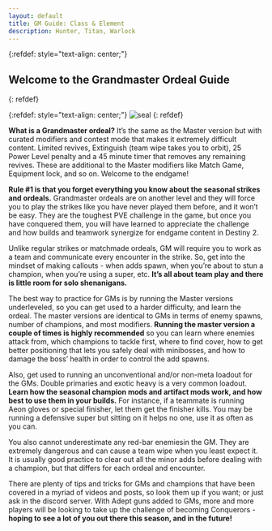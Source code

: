 ```yaml
---
layout: default
title: GM Guide: Class & Element
description: Hunter, Titan, Warlock
---
```


{:refdef: style="text-align: center;"} 
## Welcome to the Grandmaster Ordeal Guide 
{: refdef}

{:refdef: style="text-align: center;"}
![seal](https://grandmaster-nf.github.io/assets/images/seal.png)
{: refdef}

**What is a Grandmaster ordeal?** It’s the same as the Master version but with curated modifiers and contest mode that makes it extremely difficult content. Limited revives, Extinguish (team wipe takes you to orbit), 25 Power Level penalty and a 45 minute timer that removes any remaining revives. These are additional to the Master modifiers like Match Game, Equipment lock, and so on. 
Welcome to the endgame!

**Rule #1 is that you forget everything you know about the seasonal strikes and ordeals.** Grandmaster ordeals are on another level and they will force you to play the strikes like you have never played them before, and it won’t be easy. They are the toughest PVE challenge in the game, but once you have conquered them, you will have learned to appreciate the challenge and how builds and teamwork synergize for endgame content in Destiny 2.

Unlike regular strikes or matchmade ordeals, GM will require you to work as a team and communicate every encounter in the strike. So, get into the mindset of making callouts - when adds spawn, when you’re about to stun a champion, when you’re using a super, etc. 
**It’s all about team play and there is little room for solo shenanigans.**

The best way to practice for GMs is by running the Master versions underleveled, so you can get used to a harder difficulty, and learn the ordeal. The master versions are identical to GMs in terms of enemy spawns, number of champions, and most modifiers. **Running the master version a couple of times is highly recommended** so you can learn where enemies attack from, which champions to tackle first, where to find cover, how to get better positioning that lets you safely deal with minibosses, and how to damage the boss’ health in order to control the add spawns.

Also, get used to running an unconventional and/or non-meta loadout for the GMs. Double primaries and exotic heavy is a very common loadout. **Learn how the seasonal champion mods and artifact mods work, and how best to use them in your builds.** For instance, if a teammate is running Aeon gloves or special finisher, let them get the finisher kills. You may be running a defensive super but sitting on it helps no one, use it as often as you can.

You also cannot underestimate any red-bar enemiesin the GM. They are extremely dangerous and can cause a team wipe when you least expect it. It is usually good practice to clear out all the minor adds before dealing with a champion, but that differs for each ordeal and encounter.

There are plenty of tips and tricks for GMs and champions that have been covered in a myriad of videos and posts, so look them up if you want; or just ask in the discord server. With Adept guns added to GMs, more and more players will be looking to take up the challenge of becoming Conquerors - **hoping to see a lot of you out there this season, and in the future!**
